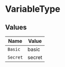 # VariableType


## Values

| Name     | Value    |
| -------- | -------- |
| `Basic`  | basic    |
| `Secret` | secret   |